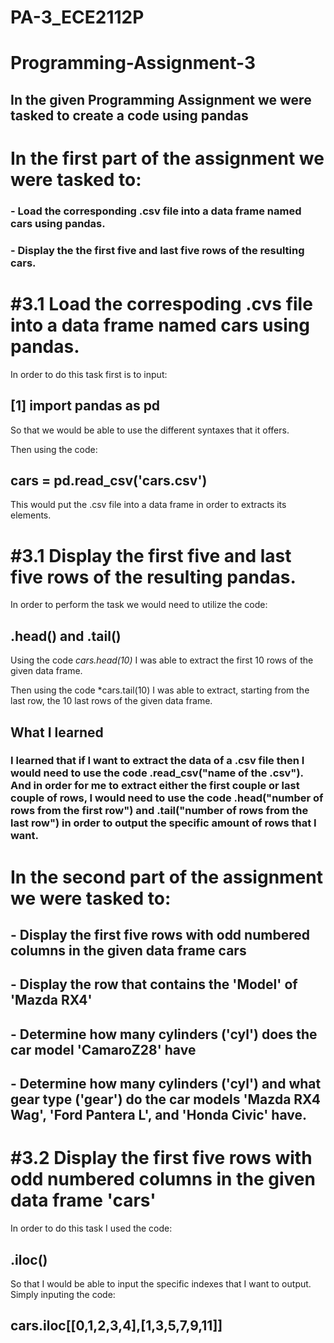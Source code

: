 # PA-3_ECE2112P

# Programming-Assignment-3

## In the given Programming Assignment we were tasked to create a code using pandas

# In the first part of the assignment we were tasked to:
### - Load the corresponding .csv file into a data frame named cars using pandas.
### - Display the the first five and last five rows of the resulting cars. 

# #3.1 Load the correspoding .cvs file into a data frame named cars using pandas.

In order to do this task first is to input:

## [1] import pandas as pd

So that we would be able to use the different syntaxes that it offers.

Then using the code:

## cars = pd.read_csv('cars.csv')

This would put the .csv file into a data frame in order to extracts its elements.

# #3.1 Display the first five and last five rows of the resulting pandas. 

In order to perform the task we would need to utilize the code:

## .head() and .tail()

Using the code *cars.head(10)* I was able to extract the first 10 rows of the given data frame.

Then using the code *cars.tail(10) I was able to extract, starting from the last row, the 10 last rows of the given data frame.

## What I learned

### I learned that if I want to extract the data of a .csv file then I would need to use the code .read_csv("name of the .csv"). And in order for me to extract either the first couple or last couple of rows, I would need to use the code .head("number of rows from the first row") and .tail("number of rows from the last row") in order to output the specific amount of rows that I want. 

# In the second part of the assignment we were tasked to:
## - Display the first five rows  with odd numbered columns in the given data frame cars
## - Display the row that contains the 'Model' of 'Mazda RX4'
## - Determine how many cylinders ('cyl') does the car model 'CamaroZ28' have
## - Determine how many cylinders ('cyl') and what gear type ('gear') do the car models 'Mazda RX4 Wag', 'Ford Pantera L', and 'Honda Civic' have.

# #3.2 Display the first five rows with odd numbered columns in the given data frame 'cars'

In order to do this task I used the code:

## .iloc()

So that I would be able to input the specific indexes that I want to output. Simply inputing the code:

## cars.iloc[[0,1,2,3,4],[1,3,5,7,9,11]]
